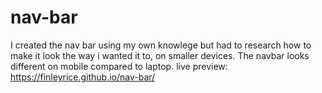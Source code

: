 # nav-bar
I created the nav bar using my own knowlege but had to research how to make it look the way i wanted it to, on smaller devices. The navbar looks different on mobile compared to laptop.
live preview: https://finleyrice.github.io/nav-bar/
